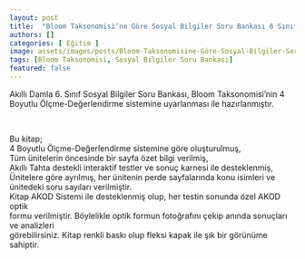```yaml
---
layout: post
title:  "Bloom Taksonomisi’ne Göre Sosyal Bilgiler Soru Bankası 6 Sınıf"
authors: []
categories: [ Eğitim ]
image: assets/images/posts/Bloom-Taksonomisine-Göre-Sosyal-Bilgiler-Soru-Bankası2.jpg
tags: [Bloom Taksonomisi, Sosyal Bilgiler Soru Bankası]
featured: false
---
```

Akıllı Damla 6. Sınıf Sosyal Bilgiler Soru Bankası, Bloom Taksonomisi’nin 4 Boyutlu Ölçme-Değerlendirme sistemine uyarlanması ile hazırlanmıştır.<!--more-->

&nbsp;

Bu kitap;  
4 Boyutlu Ölçme-Değerlendirme sistemine göre oluşturulmuş,  
Tüm ünitelerin öncesinde bir sayfa özet bilgi verilmiş,  
Akıllı Tahta destekli interaktif testler ve sonuç karnesi ile desteklenmiş,  
Ünitelere göre ayrılmış, her ünitenin perde sayfalarında konu isimleri ve ünitedeki soru sayıları verilmiştir.  
Kitap AKOD Sistemi ile desteklenmiş olup, her testin sonunda özel AKOD optik  
formu verilmiştir. Böylelikle optik formun fotoğrafını çekip anında sonuçları ve analizleri  
görebilirsiniz. Kitap renkli baskı olup fleksi kapak ile şık bir görünüme sahiptir.